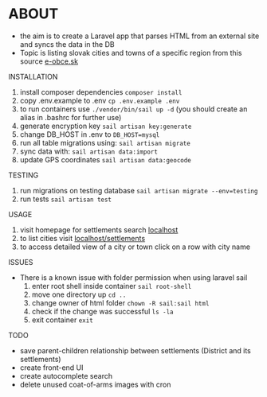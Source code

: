 
# ABOUT #

- the aim is to create a Laravel app that parses HTML from an external site and syncs the data in the DB
- Topic is listing slovak cities and towns of a specific region from this source [e-obce.sk](https://www.e-obce.sk/kraj/NR.html)

INSTALLATION

1. install composer dependencies `composer install`
1. copy .env.example to .env `cp .env.example .env`
1. to run containers use `./vendor/bin/sail up -d` (you should create an alias in .bashrc for further use)
1. generate encryption key `sail artisan key:generate`
1. change DB_HOST in .env to `DB_HOST=mysql`
1. run all table migrations using: `sail artisan migrate`
1. sync data with: `sail artisan data:import`
1. update GPS coordinates `sail artisan data:geocode`

TESTING

1. run migrations on testing database `sail artisan migrate --env=testing`
1. run tests `sail artisan test`

USAGE

1. visit homepage for settlements search [localhost](http://localhost)
1. to list cities visit [localhost/settlements](http://localhost/settlements)
1. to access detailed view of a city or town click on a row with city name

ISSUES

- There is a known issue with folder permission when using laravel sail
    1. enter root shell inside container `sail root-shell`
    1. move one directory up `cd ..`
    1. change owner of html folder `chown -R sail:sail html`
    1. check if the change was successful `ls -la`
    1. exit container `exit`

TODO

- save parent-children relationship between settlements (District and its settlements)
- create front-end UI
- create autocomplete search
- delete unused coat-of-arms images with cron
